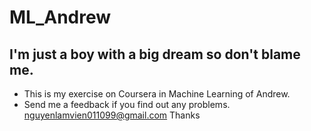 # ML_Andrew
## I'm just a boy with a big dream so don't blame me.
- This is my exercise on Coursera in Machine Learning of Andrew.
- Send me a feedback if you find out any problems.
nguyenlamvien011099@gmail.com
Thanks
